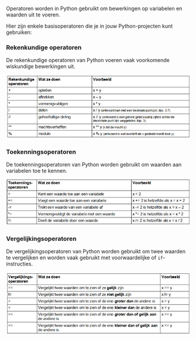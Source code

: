 Operatoren worden in Python gebruikt om bewerkingen op variabelen en waarden uit te voeren.

Hier zijn enkele basisoperatoren die je in jouw Python-projecten kunt gebruiken:

### Rekenkundige operatoren

De rekenkundige operatoren van Python voeren vaak voorkomende wiskundige bewerkingen uit.

![Een tabel met de volgende rekenkundige operatoren: + voert optelling uit; - voert aftrekking uit; * voert vermenigvuldiging uit; / voert deling uit; // voert verdiepingsdeling uit waarbij het antwoord een geheel getal is waarbij de decimalen worden verwijderd; ** voert machtsverheffing uit; % voert de restwaarde-functie (modulo) uit.](images/arithmetic_operators.png)

### Toekenningsoperatoren

De toekenningsoperatoren van Python worden gebruikt om waarden aan variabelen toe te kennen.

![Een tabel met de volgende toekenningsoperatoren: = kent een waarde toe waaraan een variabele gelijk is; += telt een waarde op bij de variabele; -= trekt een waarde af van de variabele; *= vermenigvuldigt de variabele met een waarde; /= deelt de variabele door een waarde.](images/assignment_operators.png)

### Vergelijkingsoperatoren

De vergelijkingsoperatoren van Python worden gebruikt om twee waarden te vergelijken en worden vaak gebruikt met voorwaardelijke of `if`-instructies.

![A table showing the following comparison operators: == compares two values to see if they are equal; != compares two values to see if the are not equal; < compares two values to see if one is less than another; > compares two values to see if one is greater than another; >= compares two values to see if one is greater than or equal to another; <= compares values to see if one is less than or equal to another.](images/comparison_operators.png)